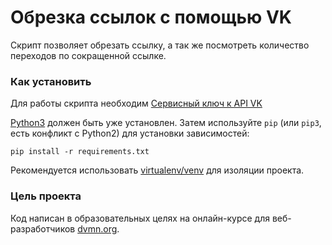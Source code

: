 # Обрезка ссылок с помощью VK 

Скрипт позволяет обрезать ссылку, а так же посмотреть количество переходов
по сокращенной ссылке.

### Как установить

Для работы скрипта необходим [Сервисный ключ к API VK](https://id.vk.com/about/business/go/docs/en/vkid/latest/vk-id/connection/tokens/service-token)

[Python3](https://www.python.org/downloads/) должен быть уже установлен.
Затем используйте `pip` (или `pip3`, есть конфликт с Python2)
для установки зависимостей:
```
pip install -r requirements.txt
```

Рекомендуется использовать [virtualenv/venv](https://docs.python.org/3/library/venv.html)
для изоляции проекта.

### Цель проекта

Код написан в образовательных целях на онлайн-курсе
для веб-разработчиков [dvmn.org](https://dvmn.org/).